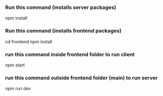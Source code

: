 ### Run this command (installs server packages)
npm install

### Run this command (installs frontend packages)
cd frontend 
npm install

### run this command inside frontend folder to run client
npm start 

### run this command outside frontend folder (main) to run server
npm run dev

